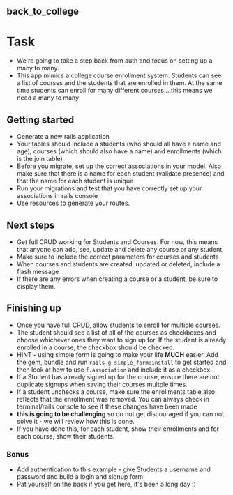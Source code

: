 ## back_to_college

# Task 

- We're going to take a step back from auth and focus on setting up a many to many. 
- This app mimics a college course enrollment system. Students can see a list of courses and the students that are enrolled in them. At the same time students can enroll for many different courses....this means we need a many to many

## Getting started

- Generate a new rails application
- Your tables should include a students (who should all have a name and age), courses (which should also have a name) and enrollments (which is the join table)
- Before you migrate, set up the correct associations in your model. Also make sure that there is a name for each student (validate presence) and that the name for each student is unique 
- Run your migrations and test that you have correctly set up your associations in rails console
- Use resources to generate your routes.

## Next steps

- Get full CRUD working for Students and Courses. For now, this means that anyone can add, see, update and delete any course or any student. 
- Make sure to include the correct parameters for courses and students
- When courses and students are created, updated or deleted, include a flash message
- If there are any errors when creating a course or a student, be sure to display them.

## Finishing up

- Once you have full CRUD, allow students to enroll for multiple courses. 
- The student should see a list of all of the courses as checkboxes and choose whichever ones they want to sign up for. If the student is already enrolled in a course, the checkbox should be checked.
- HINT - using simple form is going to make your life **MUCH** easier. Add the gem, bundle and run `rails g simple_form:install` to get started and then look at how to use `f.association` and include it as a checkbox.
- If a Student has already signed up for the course, ensure there are not duplicate signups when saving their courses multple times.
- If a student unchecks a course, make sure the enrollments table also reflects that the enrollment was removed. You can always check in terminal/rails console to see if these changes have been made
- __this is going to be challenging__ so do not get discouraged if you can not solve it - we will review how this is done.
- If you have done this, for each student, show their enrollments and for each course, show their students.


### Bonus

- Add authentication to this example - give Students a username and password and build a login and signup form
- Pat yourself on the back if you get here, it's been a long day :)



